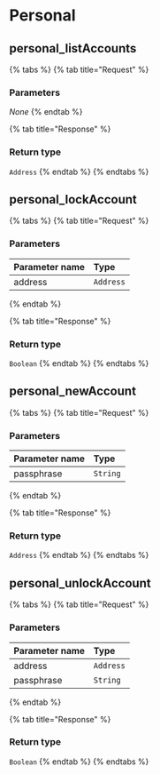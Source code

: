 # Personal

## personal_listAccounts

 

{% tabs %}
{% tab title="Request" %}
### **Parameters**

_None_
{% endtab %}

{% tab title="Response" %}
### Return type

`Address`
{% endtab %}
{% endtabs %}

## personal_lockAccount

 

{% tabs %}
{% tab title="Request" %}
### **Parameters**

| Parameter name | Type |
| :--- | :--- |
| address | `Address` |
{% endtab %}

{% tab title="Response" %}
### Return type

`Boolean`
{% endtab %}
{% endtabs %}

## personal_newAccount

 

{% tabs %}
{% tab title="Request" %}
### **Parameters**

| Parameter name | Type |
| :--- | :--- |
| passphrase | `String` |
{% endtab %}

{% tab title="Response" %}
### Return type

`Address`
{% endtab %}
{% endtabs %}

## personal_unlockAccount

 

{% tabs %}
{% tab title="Request" %}
### **Parameters**

| Parameter name | Type |
| :--- | :--- |
| address | `Address` |
| passphrase | `String` |
{% endtab %}

{% tab title="Response" %}
### Return type

`Boolean`
{% endtab %}
{% endtabs %}

